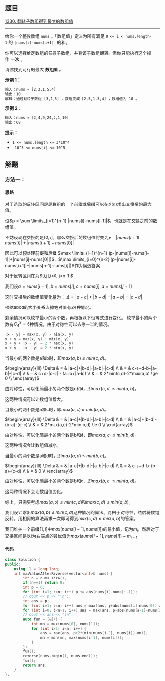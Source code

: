 ## 题目

[1330. 翻转子数组得到最大的数组值](https://leetcode.cn/problems/reverse-subarray-to-maximize-array-value/)

---

给你一个整数数组 `nums` 。「数组值」定义为所有满足 `0 <= i < nums.length-1` 的 `|nums[i]-nums[i+1]|` 的和。

你可以选择给定数组的任意子数组，并将该子数组翻转。但你只能执行这个操作 **一次** 。

请你找到可行的最大 **数组值** 。

  

**示例 1：**

```txt
输入：nums = [2,3,1,5,4]
输出：10
解释：通过翻转子数组 [3,1,5] ，数组变成 [2,5,1,3,4] ，数组值为 10 。
```

**示例 2：**

```txt
输入：nums = [2,4,9,24,2,1,10]
输出：68
```
  

**提示：**

-   `1 <= nums.length <= 3*10^4`
-   `-10^5 <= nums[i] <= 10^5`

  

## 解题

### 方法一：

#### 思路

对于选取的反转区间是原数组的一个前缀或后缀可以花$O(n)$求出交换后的最大值。

设$p = \sum \limits_{i=1}^{n-1} |nums[i]-nums[i-1]|$，也就是在交换之前的数组值。

不妨设现在交换的是$[0,i]$，那么交换后的数组值将变为$p-|nums[i+1]-nums[i]|+|nums[i+1]-nums[0]|$

因此可以预处理前缀和后缀
$\max \limits_{i=1}^{n-1} (p-|nums[i]-nums[i-1]|+|nums[i]-nums[0]|)$，$\max \limits_{i=0}^{n-2} (p-|nums[i]-nums[i+1]|+|nums[n-1]-nums[i]|)$作为候选答案

对于反转区间在为$[i,j],i>0, j<n-1 $

我们设$a = nums[i-1], b = nums[i], c = nums[j], d = nums[j+1]$

这时交换后的数组值变化量为：
$\Delta = |a-c|+|b-d|-|a-b|-|c-d|$

根据abcd的大小关系去掉绝对值有24种情况。


剩余情况可以枚举最小的两个数，再根据以下恒等式进行变化。
枚举最小的两个数有$C_{4}^{2}=6$种情况，由于对称性可以去除一半的情况。
``` cpp
|x - y| = max(x, y) - min(x, y)
x + y = max(x, y) + min(x, y)
x + y + |x - y| = 2 * max(x, y)
x + y - |x - y| = 2 * min(x, y)
```

当最小的两个数是a和b时，即$max(a,b)\le min(c,d)$。

$\begin{array}{lll}
\Delta & = & |a-c|+|b-d|-|a-b|-|c-d| \\
 & = & c-a+d-b-|a-b|-|c-d| \\
 & = & c+d-|c-d| - (a+b+|a-b|) \\
 & = & 2*min(c,d)-2*max(a,b) \ge 0 \\
\end{array}$

由对称性，可以化简最小的两个数是c和d，即$max(c,d)\le min(a,b)$。

这两种情况可以让数组值增大。

当最小的两个数是a和c时，即$max(a,c)\le min(b,d)$。

$\begin{array}{lll}
\Delta & = & |a-c|+|b-d|-|a-b|-|c-d| \\
 & = & |a-c|+|b-d|-(b-a)-(d-c) \\
 & = & 2*max(a,c)-2*min(b,d) \le 0 \\
\end{array}$

由对称性，可以化简最小的两个数是b和d，即$max(a,c)\le min(b,d)$。

这两种情况会让数组值减小。


当最小的两个数是a和d时，即$max(a,d)\le min(b,c)$。

$\begin{array}{lll}
\Delta & = & |a-c|+|b-d|-|a-b|-|c-d| \\
 & = & c-a+d-b-(b-a)-(c-d) \\
 & = & 0 \\
\end{array}$

由对称性，可以化简最小的两个数是b和c，即$max(b,c)\le min(a,d)$。

这两种情况不会让数组值变化。

综上，只需要考虑$max(a,b)\le min(c,d)$和$max(c,d)\le min(a,b)$。

我们设计求出$max(a,b)\le min(c,d)$这种情况的算法。再由于对称性，然后将数组反转，用相同的算法再求一次即可得到$max(c,d)\le min(a,b)$的答案。

我们维护一个前缀$[1,i]$中$max(nums[i-1], nums[i])$的最小值，记为$m_i$。然后对于交换区间是以i为右端点的最优值为$max(nums[i-1], nums[i])-m_{i-1}$

#### 代码

```cpp
class Solution {
public:
    using ll = long long;
    int maxValueAfterReverse(vector<int>& nums) {
        int n = nums.size();
        if (n==1) return 0;
        int p = 0;
        for (int i=1; i<n; i++) p += abs(nums[i]-nums[i-1]);
        // cout << p << "\n";
        int ans = p;
        for (int i=1; i<n; i++) ans = max(ans, p+abs(nums[i]-nums[0])-abs(nums[i]-nums[i-1]));
        for (int i=0; i<n-1; i++) ans = max(ans, p+abs(nums[n-1]-nums[i])-abs(nums[i]-nums[i+1]));
        // cout << ans << "\n";
        auto fun = [&]() {
            int mn = max(nums[0], nums[1]);
            for (int i=2; i<n; i++) {
                ans = max(ans, p+2*(min(nums[i-1], nums[i])-mn));
                mn = min(mn, max(nums[i-1], nums[i]));
            }
        };
        fun();
        reverse(nums.begin(), nums.end());
        fun();
        return ans;
    }
};
```
